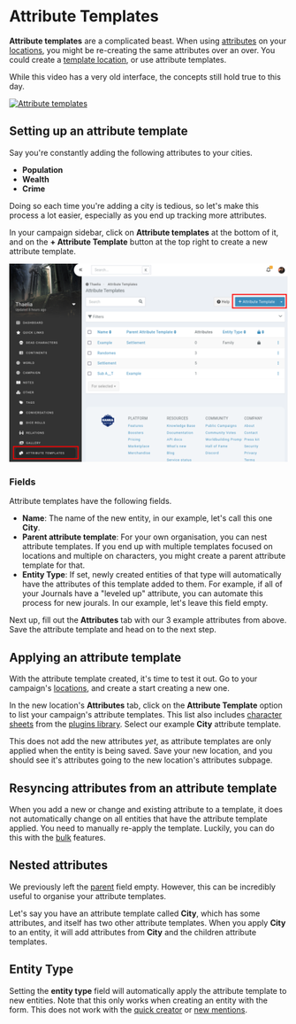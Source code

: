 # Attribute Templates

**Attribute templates** are a complicated beast. When using [attributes](/features/attributes) on your [locations](/entities/locations), you might be re-creating the same attributes over an over. You could create a [template location](/guides/templates), or use attribute templates.

While this video has a very old interface, the concepts still hold true to this day.

[![Attribute templates](https://img.youtube.com/vi/qKnTpuePqUA/0.jpg)](https://youtu.be/qKnTpuePqUA)

## Setting up an attribute template

Say you're constantly adding the following attributes to your cities.

* **Population**
* **Wealth**
* **Crime**

Doing so each time you're adding a city is tedious, so let's make this process a lot easier, especially as you end up tracking more attributes.

In your campaign sidebar, click on **Attribute templates** at the bottom of it, and on the **+ Attribute Template** button at the top right to create a new attribute template.

![New attribute template button](img/attribute-templates.png)

### Fields

Attribute templates have the following fields.

* **Name**: The name of the new entity, in our example, let's call this one **City**.
* **Parent attribute template**: For your own organisation, you can nest attribute templates. If you end up with multiple templates focused on locations and multiple on characters, you might create a parent attribute template for that.
* **Entity Type**: If set, newly created entities of that type will automatically have the attributes of this template added to them. For example, if all of your Journals have a "leveled up" attribute, you can automate this process for new jourals. In our example, let's leave this field empty.

Next up, fill out the **Attributes** tab with our 3 example attributes from above. Save the attribute template and head on to the next step.

## Applying an attribute template

With the attribute template created, it's time to test it out. Go to your campaign's [locations](/features/entities/locations), and create a start creating a new one.

In the new location's **Attributes** tab, click on the **Attribute Template** option to list your campaign's attribute templates. This list also includes [character sheets](/plugins/character-sheets) from the [plugins library](/plugins/plugins). Select our example **City** attribute template.

This does not add the new attributes _yet_, as attribute templates are only applied when the entity is being saved. Save your new location, and you should see it's attributes going to the new location's attributes subpage.

## Resyncing attributes from an attribute template

When you add a new or change and existing attribute to a template, it does not automatically change on all entities that have the attribute template applied. You need to manually re-apply the template. Luckily, you can do this with the [bulk](/advanced/bulk) features.

## Nested attributes

We previously left the [parent](/features/nested) field empty. However, this can be incredibly useful to organise your attribute templates.

Let's say you have an attribute template called **City**, which has some attributes, and itself has two other attribute templates. When you apply **City** to an entity, it will add attributes from **City** and the children attribute templates.

## Entity Type

Setting the **entity type** field will automatically apply the attribute template to new entities. Note that this only works when creating an entity with the form. This does not work with the [quick creator](/features/quick-creator) or [new mentions](/features/mentions#new-entity).